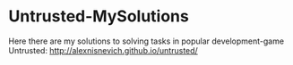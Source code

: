 # Untrusted-MySolutions
Here there are my solutions to solving tasks in popular development-game Untrusted: http://alexnisnevich.github.io/untrusted/
